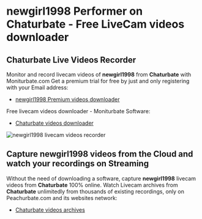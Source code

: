 # newgirl1998 Performer on Chaturbate - Free LiveCam videos downloader

## Chaturbate Live Videos Recorder

Monitor and record livecam videos of **newgirl1998** from **Chaturbate** with Moniturbate.com
Get a premium trial for free by just and only registering with your Email address:
* [newgirl1998 Premium videos downloader](https://moniturbate.com/request-demo-licence-key.html)

Free livecam videos downloader - Moniturbate Software:
* [Chaturbate videos downloader](https://moniturbate.com/moniturbate-download-software.html)

![newgirl1998 livecam videos recorder](https://peachurnet.com/templates/moniturbate-software.png)


## Capture newgirl1998 videos from the Cloud and watch your recordings on Streaming

Without the need of downloading a software, capture **newgirl1998** livecam videos from **Chaturbate** 100% online.
Watch Livecam archives from **Chaturbate** unlimitedly from thousands of existing recordings, only on Peachurbate.com and its websites network:
* [Chaturbate videos archives](https://peachurnet.com/)